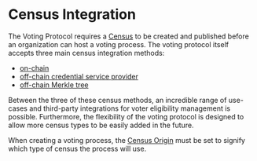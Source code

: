# Census Integration

The Voting Protocol requires a [Census](../../architecture/census/census-overview.md) to be created and published before an organization can host a voting process. The voting protocol itself accepts three main census integration methods:
+ [on-chain](on-chain.md) 
+ [off-chain credential service provider](off-chain-csp.md) 
+ [off-chain Merkle tree](off-chain-tree.md)

Between the three of these census methods, an incredible range of use-cases and third-party integrations for voter eligibility management is possible. Furthermore, the flexibility of the voting protocol is designed to allow more census types to be easily added in the future.

When creating a voting process, the [Census Origin](../../architecture/smart-contracts/process.md#census-origin) must be set to signify which type of census the process will use. 
